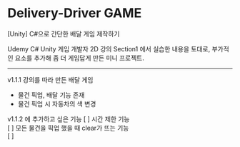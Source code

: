 # Delivery-Driver GAME
[Unity] C#으로 간단한 배달 게임 제작하기

Udemy C# Unity 게임 개발자 2D 강의 Section1 에서 실습한 내용을 토대로, 부가적인 요소를 추가해 좀 더 게임답게 만든 미니 프로젝트.

------
v1.1.1
강의를 따라 만든 배달 게임
- 물건 픽업, 배달 기능 존재
- 물건 픽업 시 자동차의 색 변경

v1.1.2 에 추가하고 싶은 기능
[ ] 시간 제한 기능 <br>
[ ] 모든 물건을 픽업 했을 때 clear가 뜨는 기능 <br>
[ ] 
